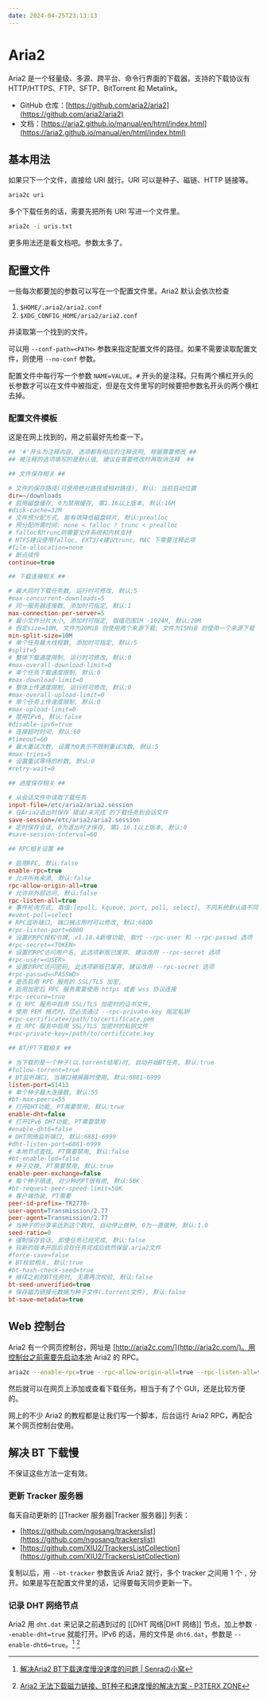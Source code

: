 ```yaml
---
date: 2024-04-25T23:13:13
---
```


# Aria2

Aria2 是一个轻量级、多源、跨平台、命令行界面的下载器。支持的下载协议有 HTTP/HTTPS、FTP、SFTP、BitTorrent 和 Metalink。

- GitHub 仓库：[https://github.com/aria2/aria2](https://github.com/aria2/aria2)
- 文档：[https://aria2.github.io/manual/en/html/index.html](https://aria2.github.io/manual/en/html/index.html)

## 基本用法

如果只下一个文件，直接给 URI 就行。URI 可以是种子、磁链、HTTP 链接等。

``` bash
aria2c uri
```

多个下载任务的话，需要先把所有 URI 写进一个文件里。

``` bash
aria2c -i uris.txt
```

更多用法还是看文档吧。参数太多了。

## 配置文件

一些每次都要加的参数可以写在一个配置文件里。Aria2 默认会依次检查

1. `$HOME/.aria2/aria2.conf`
2. `$XDG_CONFIG_HOME/aria2/aria2.conf`

并读取第一个找到的文件。

可以用 `--conf-path=<PATH>` 参数来指定配置文件的路径。如果不需要读取配置文件，则使用 `--no-conf` 参数。

配置文件中每行写一个参数 `NAME=VALUE`。`#` 开头的是注释。只有两个横杠开头的长参数才可以在文件中被指定，但是在文件里写的时候要把参数名开头的两个横杠去掉。

### 配置文件模板

这是在网上找到的，用之前最好先检查一下。

``` ini
## '#'开头为注释内容, 选项都有相应的注释说明, 根据需要修改 ##
## 被注释的选项填写的是默认值, 建议在需要修改时再取消注释  ##

## 文件保存相关 ##

# 文件的保存路径(可使用绝对路径或相对路径), 默认: 当前启动位置
dir=~/downloads
# 启用磁盘缓存, 0为禁用缓存, 需1.16以上版本, 默认:16M
#disk-cache=32M
# 文件预分配方式, 能有效降低磁盘碎片, 默认:prealloc
# 预分配所需时间: none < falloc ? trunc < prealloc
# falloc和trunc则需要文件系统和内核支持
# NTFS建议使用falloc, EXT3/4建议trunc, MAC 下需要注释此项
#file-allocation=none
# 断点续传
continue=true

## 下载连接相关 ##

# 最大同时下载任务数, 运行时可修改, 默认:5
#max-concurrent-downloads=5
# 同一服务器连接数, 添加时可指定, 默认:1
max-connection-per-server=5
# 最小文件分片大小, 添加时可指定, 取值范围1M -1024M, 默认:20M
# 假定size=10M, 文件为20MiB 则使用两个来源下载; 文件为15MiB 则使用一个来源下载
min-split-size=10M
# 单个任务最大线程数, 添加时可指定, 默认:5
#split=5
# 整体下载速度限制, 运行时可修改, 默认:0
#max-overall-download-limit=0
# 单个任务下载速度限制, 默认:0
#max-download-limit=0
# 整体上传速度限制, 运行时可修改, 默认:0
#max-overall-upload-limit=0
# 单个任务上传速度限制, 默认:0
#max-upload-limit=0
# 禁用IPv6, 默认:false
#disable-ipv6=true
# 连接超时时间, 默认:60
#timeout=60
# 最大重试次数, 设置为0表示不限制重试次数, 默认:5
#max-tries=5
# 设置重试等待的秒数, 默认:0
#retry-wait=0

## 进度保存相关 ##

# 从会话文件中读取下载任务
input-file=/etc/aria2/aria2.session
# 在Aria2退出时保存`错误/未完成`的下载任务到会话文件
save-session=/etc/aria2/aria2.session
# 定时保存会话, 0为退出时才保存, 需1.16.1以上版本, 默认:0
#save-session-interval=60

## RPC相关设置 ##

# 启用RPC, 默认:false
enable-rpc=true
# 允许所有来源, 默认:false
rpc-allow-origin-all=true
# 允许非外部访问, 默认:false
rpc-listen-all=true
# 事件轮询方式, 取值:[epoll, kqueue, port, poll, select], 不同系统默认值不同
#event-poll=select
# RPC监听端口, 端口被占用时可以修改, 默认:6800
#rpc-listen-port=6800
# 设置的RPC授权令牌, v1.18.4新增功能, 取代 --rpc-user 和 --rpc-passwd 选项
#rpc-secret=<TOKEN>
# 设置的RPC访问用户名, 此选项新版已废弃, 建议改用 --rpc-secret 选项
#rpc-user=<USER>
# 设置的RPC访问密码, 此选项新版已废弃, 建议改用 --rpc-secret 选项
#rpc-passwd=<PASSWD>
# 是否启用 RPC 服务的 SSL/TLS 加密,
# 启用加密后 RPC 服务需要使用 https 或者 wss 协议连接
#rpc-secure=true
# 在 RPC 服务中启用 SSL/TLS 加密时的证书文件,
# 使用 PEM 格式时，您必须通过 --rpc-private-key 指定私钥
#rpc-certificate=/path/to/certificate.pem
# 在 RPC 服务中启用 SSL/TLS 加密时的私钥文件
#rpc-private-key=/path/to/certificate.key

## BT/PT下载相关 ##

# 当下载的是一个种子(以.torrent结尾)时, 自动开始BT任务, 默认:true
#follow-torrent=true
# BT监听端口, 当端口被屏蔽时使用, 默认:6881-6999
listen-port=51413
# 单个种子最大连接数, 默认:55
#bt-max-peers=55
# 打开DHT功能, PT需要禁用, 默认:true
enable-dht=false
# 打开IPv6 DHT功能, PT需要禁用
#enable-dht6=false
# DHT网络监听端口, 默认:6881-6999
#dht-listen-port=6881-6999
# 本地节点查找, PT需要禁用, 默认:false
#bt-enable-lpd=false
# 种子交换, PT需要禁用, 默认:true
enable-peer-exchange=false
# 每个种子限速, 对少种的PT很有用, 默认:50K
#bt-request-peer-speed-limit=50K
# 客户端伪装, PT需要
peer-id-prefix=-TR2770-
user-agent=Transmission/2.77
peer-agent=Transmission/2.77
# 当种子的分享率达到这个数时, 自动停止做种, 0为一直做种, 默认:1.0
seed-ratio=0
# 强制保存会话, 即使任务已经完成, 默认:false
# 较新的版本开启后会在任务完成后依然保留.aria2文件
#force-save=false
# BT校验相关, 默认:true
#bt-hash-check-seed=true
# 继续之前的BT任务时, 无需再次校验, 默认:false
bt-seed-unverified=true
# 保存磁力链接元数据为种子文件(.torrent文件), 默认:false
bt-save-metadata=true
```

## Web 控制台

Aria2 有一个网页控制台，网址是 [http://aria2c.com/](http://aria2c.com/)。用控制台之前需要先启动本地 Aria2 的 RPC。

``` bash
aria2c --enable-rpc=true --rpc-allow-origin-all=true --rpc-listen-all=true
```

然后就可以在网页上添加或查看下载任务。相当于有了个 GUI，还是比较方便的。

网上的不少 Aria2 的教程都是让我们写一个脚本，后台运行 Aria2 RPC，再配合某个网页控制台使用。

## 解决 BT 下载慢

不保证这些方法一定有效。

### 更新 Tracker 服务器

每天自动更新的 [[Tracker 服务器|Tracker 服务器]] 列表：

- [https://github.com/ngosang/trackerslist](https://github.com/ngosang/trackerslist)
- [https://github.com/XIU2/TrackersListCollection](https://github.com/XIU2/TrackersListCollection)

复制以后，用 `--bt-tracker` 参数告诉 Aria2 就行，多个 tracker 之间用 1 个 `,` 分开。如果是写在配置文件里的话，记得要每天同步更新一下。

### 记录 DHT 网络节点

Aria2 用 `dht.dat` 来记录之前遇到过的 [[DHT 网络|DHT 网络]] 节点。加上参数 `--enable-dht=true` 就能打开。IPv6 的话，用的文件是 `dht6.dat`，参数是 `--enable-dht6=true`。[^1] [^2]

[^1]: [解决Aria2 BT下载速度慢没速度的问题 | Senraの小窝](http://www.senra.me/solutions-to-aria2-bt-metalink-download-slowly/)
[^2]: [Aria2 无法下载磁力链接、BT种子和速度慢的解决方案 - P3TERX ZONE](https://p3terx.com/archives/solved-aria2-cant-download-magnetic-link-bt-seed-and-slow-speed.html)
